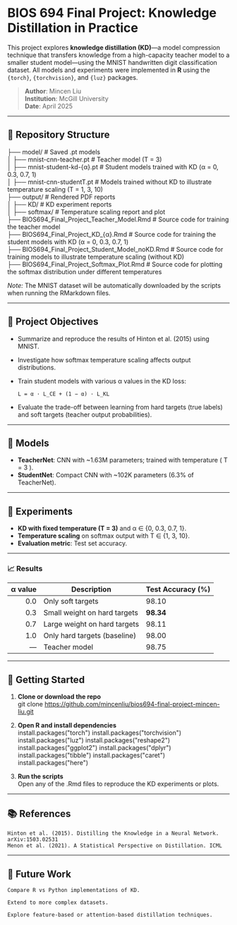 # BIOS 694 Final Project: Knowledge Distillation in Practice
 
This project explores **knowledge distillation (KD)**—a model compression technique that transfers knowledge from a high-capacity teacher model to a smaller student model—using the MNIST handwritten digit classification dataset. All models and experiments were implemented in **R** using the `{torch}`, `{torchvision}`, and `{luz}` packages.

> **Author**: Mincen Liu  
> **Institution**: McGill University  
> **Date**: April 2025  

---

## 📂 Repository Structure

├── model/                                          # Saved .pt models  
│   ├── mnist-cnn-teacher.pt                            # Teacher model (T = 3)  
│   ├── mnist-student-kd-{α}.pt                         # Student models trained with KD (α = 0, 0.3, 0.7, 1)  
│   ├── mnist-cnn-studentT.pt                           # Models trained without KD to illustrate temperature scaling (T = 1, 3, 10)  
├── output/                                         # Rendered PDF reports  
│   ├── KD/                                             # KD experiment reports  
│   ├── softmax/                                        # Temperature scaling report and plot  
├── BIOS694_Final_Project_Teacher_Model.Rmd         # Source code for training the teacher model  
├── BIOS694_Final_Project_KD_{α}.Rmd                # Source code for training the student models with KD (α = 0, 0.3, 0.7, 1)  
├── BIOS694_Final_Project_Student_Model_noKD.Rmd    # Source code for training models to illustrate temperature scaling (without KD)  
├── BIOS694_Final_Project_Softmax_Plot.Rmd          # Source code for plotting the softmax distribution under different temperatures  

*Note:* The MNIST dataset will be automatically downloaded by the scripts when running the RMarkdown files.

---

## 📌 Project Objectives

- Summarize and reproduce the results of Hinton et al. (2015) using MNIST.
- Investigate how softmax temperature scaling affects output distributions.
- Train student models with various α values in the KD loss:
  
  `L = α · L_CE + (1 − α) · L_KL`

- Evaluate the trade-off between learning from hard targets (true labels) and soft targets (teacher output probabilities).

---

## 🧠 Models

- **TeacherNet**: CNN with ~1.63M parameters; trained with temperature ( T = 3 ).
- **StudentNet**: Compact CNN with ~102K parameters (6.3% of TeacherNet).

---

## 🔬 Experiments

- **KD with fixed temperature (T = 3)** and α ∈ {0, 0.3, 0.7, 1}.
- **Temperature scaling** on softmax output with T ∈ {1, 3, 10}.
- **Evaluation metric**: Test set accuracy.

---

### 📈 Results

| α value | Description                  | Test Accuracy (%) |
|--------:|------------------------------|-------------------|
| 0.0     | Only soft targets            | 98.10             |
| 0.3     | Small weight on hard targets | **98.34**         |
| 0.7     | Large weight on hard targets | 98.11             |
| 1.0     | Only hard targets (baseline) | 98.00             |
| —       | Teacher model                | 98.75             |

---

## 🚀 Getting Started

1. **Clone or download the repo**  
   git clone https://github.com/mincenliu/bios694-final-project-mincen-liu.git

2. **Open R and install dependencies**  
    install.packages("torch")
    install.packages("torchvision")
    install.packages("luz")
    install.packages("reshape2")
    install.packages("ggplot2")
    install.packages("dplyr")
    install.packages("tibble")
    install.packages("caret")
    install.packages("here")

3. **Run the scripts**  
    Open any of the .Rmd files to reproduce the KD experiments or plots.

---

## 📚 References

```
Hinton et al. (2015). Distilling the Knowledge in a Neural Network. arXiv:1503.02531
Menon et al. (2021). A Statistical Perspective on Distillation. ICML
```
---

## 🔧 Future Work

```
Compare R vs Python implementations of KD.

Extend to more complex datasets.

Explore feature-based or attention-based distillation techniques.
```
